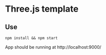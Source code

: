 # Three.js template

## Use
```
npm install && npm start
```

App should be running at http://localhost:9000/
